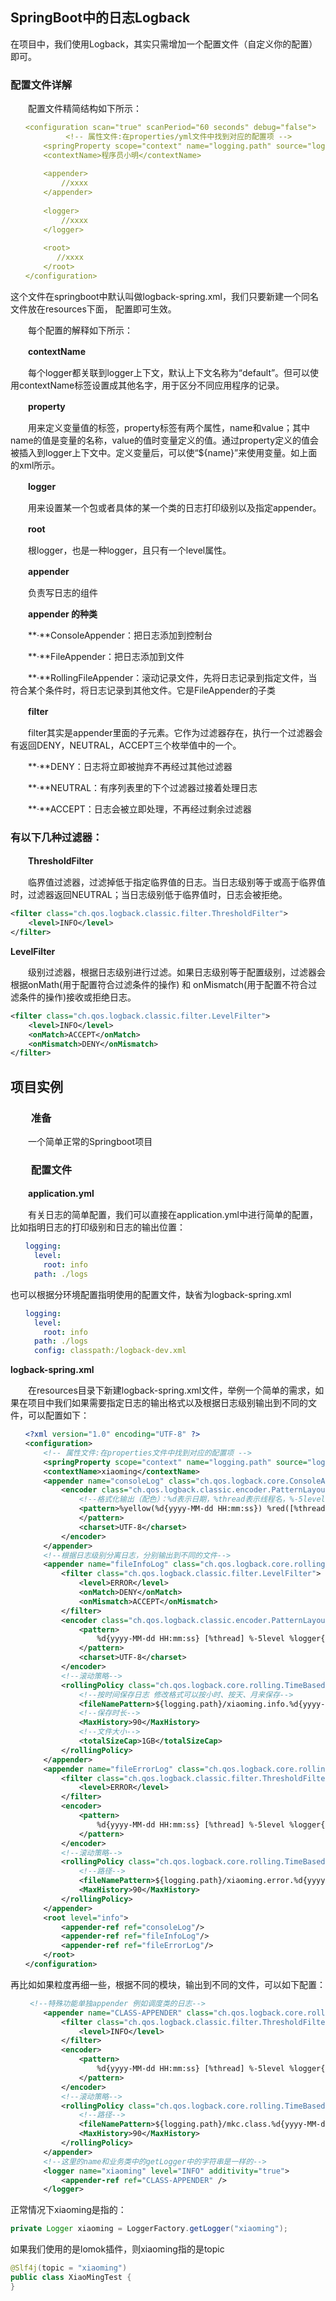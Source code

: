 ## SpringBoot中的日志Logback

在项目中，我们使用Logback，其实只需增加一个配置文件（自定义你的配置）即可。

### **配置文件详解**

　　配置文件精简结构如下所示：

```yaml
　　<configuration scan="true" scanPeriod="60 seconds" debug="false">  
　　         <!-- 属性文件:在properties/yml文件中找到对应的配置项 -->
　　    <springProperty scope="context" name="logging.path" source="logging.path"/>
　　    <contextName>程序员小明</contextName> 
　　    
　　    <appender>
　　        //xxxx
　　    </appender>   
　　    
　　    <logger>
　　        //xxxx
　　    </logger>
　　    
　　    <root>             
　　       //xxxx
　　    </root>  
　　</configuration> 
```

这个文件在springboot中默认叫做logback-spring.xml，我们只要新建一个同名文件放在resources下面， 配置即可生效。

　　每个配置的解释如下所示：

　　**contextName**

　　每个logger都关联到logger上下文，默认上下文名称为“default”。但可以使用contextName标签设置成其他名字，用于区分不同应用程序的记录。

　　**property**

　　用来定义变量值的标签，property标签有两个属性，name和value；其中name的值是变量的名称，value的值时变量定义的值。通过property定义的值会被插入到logger上下文中。定义变量后，可以使“${name}”来使用变量。如上面的xml所示。

　　**logger**

　　用来设置某一个包或者具体的某一个类的日志打印级别以及指定appender。

　　**root**

　　根logger，也是一种logger，且只有一个level属性。

　　**appender**

　　负责写日志的组件

　　**appender 的种类**

　　**·**ConsoleAppender：把日志添加到控制台

　　**·**FileAppender：把日志添加到文件

　　**·**RollingFileAppender：滚动记录文件，先将日志记录到指定文件，当符合某个条件时，将日志记录到其他文件。它是FileAppender的子类

　　**filter**

　　filter其实是appender里面的子元素。它作为过滤器存在，执行一个过滤器会有返回DENY，NEUTRAL，ACCEPT三个枚举值中的一个。

　　**·**DENY：日志将立即被抛弃不再经过其他过滤器

　　**·**NEUTRAL：有序列表里的下个过滤器过接着处理日志

　　**·**ACCEPT：日志会被立即处理，不再经过剩余过滤器

### **有以下几种过滤器：**

　　**ThresholdFilter**

　　临界值过滤器，过滤掉低于指定临界值的日志。当日志级别等于或高于临界值时，过滤器返回NEUTRAL；当日志级别低于临界值时，日志会被拒绝。

```xml
<filter class="ch.qos.logback.classic.filter.ThresholdFilter">
    <level>INFO</level>
</filter>
```

**LevelFilter**

　　级别过滤器，根据日志级别进行过滤。如果日志级别等于配置级别，过滤器会根据onMath(用于配置符合过滤条件的操作) 和 onMismatch(用于配置不符合过滤条件的操作)接收或拒绝日志。

```xml
<filter class="ch.qos.logback.classic.filter.LevelFilter">   
    <level>INFO</level>   
    <onMatch>ACCEPT</onMatch>   
    <onMismatch>DENY</onMismatch>   
</filter>
```

## 项目实例

### 　　**准备**

　　一个简单正常的Springboot项目

### 　　**配置文件**

　　**application.yml**

　　有关日志的简单配置，我们可以直接在application.yml中进行简单的配置，比如指明日志的打印级别和日志的输出位置：

```yaml
　　logging:
　　  level:
　　    root: info
　　  path: ./logs
```

也可以根据分环境配置指明使用的配置文件，缺省为logback-spring.xml

```yaml
　　logging:
　　  level:
　　    root: info
　　  path: ./logs
　　  config: classpath:/logback-dev.xml
```

**logback-spring.xml**

　　在resources目录下新建logback-spring.xml文件，举例一个简单的需求，如果在项目中我们如果需要指定日志的输出格式以及根据日志级别输出到不同的文件，可以配置如下：

```xml
　　<?xml version="1.0" encoding="UTF-8" ?>
　　<configuration>
　　    <!-- 属性文件:在properties文件中找到对应的配置项 -->
　　    <springProperty scope="context" name="logging.path" source="logging.path"/>
　　    <contextName>xiaoming</contextName>
　　    <appender name="consoleLog" class="ch.qos.logback.core.ConsoleAppender">
　　        <encoder class="ch.qos.logback.classic.encoder.PatternLayoutEncoder">
　　            <!--格式化输出（配色）：%d表示日期，%thread表示线程名，%-5level：级别从左显示5个字符宽度%msg：日志消息，%n是换行符-->
　　            <pattern>%yellow(%d{yyyy-MM-dd HH:mm:ss}) %red([%thread]) %highlight(%-5level) %cyan(%logger{50}) - %magenta(%msg) %n
　　            </pattern>
　　            <charset>UTF-8</charset>
　　        </encoder>
　　    </appender>
　　    <!--根据日志级别分离日志，分别输出到不同的文件-->
　　    <appender name="fileInfoLog" class="ch.qos.logback.core.rolling.RollingFileAppender">
　　        <filter class="ch.qos.logback.classic.filter.LevelFilter">
　　            <level>ERROR</level>
　　            <onMatch>DENY</onMatch>
　　            <onMismatch>ACCEPT</onMismatch>
　　        </filter>
　　        <encoder class="ch.qos.logback.classic.encoder.PatternLayoutEncoder">
　　            <pattern>
　　                %d{yyyy-MM-dd HH:mm:ss} [%thread] %-5level %logger{50} - %msg%n
　　            </pattern>
　　            <charset>UTF-8</charset>
　　        </encoder>
　　        <!--滚动策略-->
　　        <rollingPolicy class="ch.qos.logback.core.rolling.TimeBasedRollingPolicy">
　　            <!--按时间保存日志 修改格式可以按小时、按天、月来保存-->
　　            <fileNamePattern>${logging.path}/xiaoming.info.%d{yyyy-MM-dd}.log</fileNamePattern>
　　            <!--保存时长-->
　　            <MaxHistory>90</MaxHistory>
　　            <!--文件大小-->
　　            <totalSizeCap>1GB</totalSizeCap>
　　        </rollingPolicy>
　　    </appender>
　　    <appender name="fileErrorLog" class="ch.qos.logback.core.rolling.RollingFileAppender">
　　        <filter class="ch.qos.logback.classic.filter.ThresholdFilter">
　　            <level>ERROR</level>
　　        </filter>
　　        <encoder>
　　            <pattern>
　　                %d{yyyy-MM-dd HH:mm:ss} [%thread] %-5level %logger{50} - %msg%n
　　            </pattern>
　　        </encoder>
　　        <!--滚动策略-->
　　        <rollingPolicy class="ch.qos.logback.core.rolling.TimeBasedRollingPolicy">
　　            <!--路径-->
　　            <fileNamePattern>${logging.path}/xiaoming.error.%d{yyyy-MM-dd}.log</fileNamePattern>
　　            <MaxHistory>90</MaxHistory>
　　        </rollingPolicy>
　　    </appender>
　　    <root level="info">
　　        <appender-ref ref="consoleLog"/>
　　        <appender-ref ref="fileInfoLog"/>
　　        <appender-ref ref="fileErrorLog"/>
　　    </root>
　　</configuration>
```

再比如如果粒度再细一些，根据不同的模块，输出到不同的文件，可以如下配置：

```xml
　　 <!--特殊功能单独appender 例如调度类的日志-->
　　    <appender name="CLASS-APPENDER" class="ch.qos.logback.core.rolling.RollingFileAppender">
　　        <filter class="ch.qos.logback.classic.filter.ThresholdFilter">
　　            <level>INFO</level>
　　        </filter>
　　        <encoder>
　　            <pattern>
　　                %d{yyyy-MM-dd HH:mm:ss} [%thread] %-5level %logger{50} - %msg%n
　　            </pattern>
　　        </encoder>
　　        <!--滚动策略-->
　　        <rollingPolicy class="ch.qos.logback.core.rolling.TimeBasedRollingPolicy">
　　            <!--路径-->
　　            <fileNamePattern>${logging.path}/mkc.class.%d{yyyy-MM-dd}.log</fileNamePattern>
　　            <MaxHistory>90</MaxHistory>
　　        </rollingPolicy>
　　    </appender>
　　    <!--这里的name和业务类中的getLogger中的字符串是一样的-->
　　    <logger name="xiaoming" level="INFO" additivity="true">
　　        <appender-ref ref="CLASS-APPENDER" />
　　    </logger>
```

正常情况下xiaoming是指的：

```java
private Logger xiaoming = LoggerFactory.getLogger("xiaoming");
```

如果我们使用的是lomok插件，则xiaoming指的是topic

```java
@Slf4j(topic = "xiaoming")
public class XiaoMingTest {
}
```



